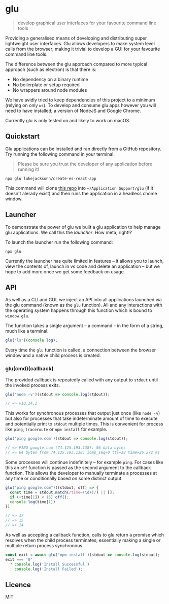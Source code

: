 # glu

> develop graphical user interfaces for your favourite command line tools

Providing a generalised means of developing and distributing super lightweight user interfaces. Glu allows developers to make system level calls from the browser; making it trivial to develop a GUI for your favourite command line tools.

The difference between the glu approach compared to more typical approach (such as electron) is that there is:

- No dependency on a binary runtime
- No boilerplate or setup required
- No wrappers around node modules

We have avidly tried to keep dependencies of this project to a minimum (relying on only `ws`). To develop and consume glu apps however you will need to have installed; a version of NodeJS and Google Chrome.

Currently glu is only tested on and likely to work on macOS.

## Quickstart

Glu applications can be installed and ran directly from a GitHub repository. Try running the following command in your terminal.

> Please be sure you trust the developer of any application before running it!

```
npx glu lukejacksonn/create-es-react-app
```

This command will clone [this repo](https://github.com/lukejacksonn/create-es-react-app) into `~/Application Support/glu` (if it doesn't alerady exist) and then runs the application in a headless chome window.

## Launcher

To demonstrate the power of glu we built a glu application to help manage glu applications. We call this the _launcher_. How meta, right!?

To launch the launcher run the following command:

```
npx glu
```

Currently the launcher has quite limited in features – it allows you to launch, view the contents of, launch in vs code and delete an application – but we hope to add more once we get some feedback on usage.

## API

As well as a CLI and GUI, we inject an API into all applications launched via the glu command (known as the `glu` function). All and any interactions with the operating system happens through this function which is bound to `window.glu`.

The function takes a single argument – a command – in the form of a string, much like a terminal:

```js
glu('ls')(console.log);
```

Every time the `glu` function is called, a connection between the browser window and a native child process is created.

### glu(cmd)(callback)

The provided callback is repeatedly called with any output to `stdout` until the invoked process exits.

```js
glu('node -v')(stdout => console.log(stdout));

// => v10.14.1
```

This works for synchronous processes that output just once (like `node -v`) but also for processes that take indeterminate amount of time to execute and potentially print to `stdout` multiple times. This is convenient for process like `ping`, `traceroute` or `npm install` for example.

```js
glu('ping google.com')(stdout => console.log(stdout));

// => PING google.com (74.125.193.138): 56 data bytes
// => 64 bytes from 74.125.193.138: icmp_seq=0 ttl=38 time=26.272 ms
```

Some processes will continue indefinitely – for example `ping`. For cases like this an `off` function is passed as the second argument to the callback function. This allows the developer to manually terminate a processes at any time or conditionally based on some distinct output.

```js
glu("ping google.com")((stdout, off) => {
  const time = stdout.match(/time=(\d+)/) || [];
  if (+time[1]) < 15) off();
  console.log(time[1])
})

// => 17
// => 15
// => 14
```

As well as accepting a callback function, calls to glu return a promise which resolves when the child process terminates; essentially making a single or multiple return process synchronous.

```js
const exit = await glu('npm install')(stdout => console.log(stdout);
exit === '0'
  ? console.log('Install Successful')
  : console.log('Install Failed');
```

## Licence

MIT
